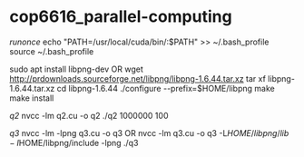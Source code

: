 # cop6616_parallel-computing

*runonce*
echo "PATH=/usr/local/cuda/bin/:$PATH" >> ~/.bash_profile
source ~/.bash_profile

sudo apt install libpng-dev
OR
wget http://prdownloads.sourceforge.net/libpng/libpng-1.6.44.tar.xz
tar xf libpng-1.6.44.tar.xz
cd libpng-1.6.44
./configure --prefix=$HOME/libpng
make
make install

*q2*
nvcc -lm q2.cu -o q2
./q2 1000000 100

*q3*
nvcc -lm -lpng q3.cu -o q3
OR
nvcc -lm q3.cu -o q3 -L$HOME/libpng/lib -I$HOME/libpng/include -lpng
./q3